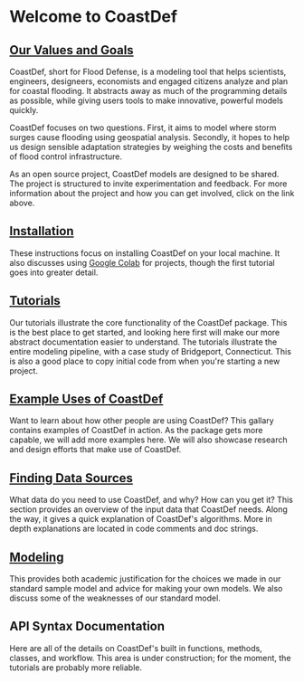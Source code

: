 # Welcome to CoastDef

## [Our Values and Goals](about.md)

CoastDef, short for Flood Defense, is a modeling tool that helps scientists, engineers, designeers, economists and engaged citizens analyze and plan for coastal flooding. It abstracts away as much of the programming details as possible, while giving users tools to make innovative, powerful models quickly.

CoastDef focuses on two questions. First, it aims to model where storm surges cause flooding using geospatial analysis. Secondly, it hopes to help us design sensible adaptation strategies by weighing the costs and benefits of flood control infrastructure.

As an open source project, CoastDef models are designed to be shared. The project is structured to invite experimentation and feedback. For more information about the project and how you can get involved, click on the link above.

## [Installation](install.md)

These instructions focus on installing CoastDef on your local machine. It also discusses using [Google Colab](https://colab.research.google.com/notebooks/welcome.ipynb) for projects, though the first tutorial goes into greater detail.

## [Tutorials](tutorials.md)

Our tutorials illustrate the core functionality of the CoastDef package. This is the best place to get started, and looking here first will make our more abstract documentation easier to understand. The tutorials illustrate the entire modeling pipeline, with a case study of Bridgeport, Connecticut. This is also a good place to copy initial code from when you're starting a new project.

## [Example Uses of CoastDef](example_uses.md)

Want to learn about how other people are using CoastDef? This gallary contains examples of CoastDef in action. As the package gets more capable, we will add more examples here. We will also showcase research and design efforts that make use of CoastDef.

## [Finding Data Sources](finding_data_sources.md)

What data do you need to use CoastDef, and why? How can you get it? This section provides an overview of the input data that CoastDef needs. Along the way, it gives a quick explanation of CoastDef's algorithms. More in depth explanations are located in code comments and doc strings.

## [Modeling](model_explanation.md)

This provides both academic justification for the choices we made in our standard sample model and advice for making your own models. We also discuss some of the weaknesses of our standard model.

## API Syntax Documentation

Here are all of the details on CoastDef's built in functions, methods, classes, and workflow. This area is under construction; for the moment, the tutorials are probably more reliable.
